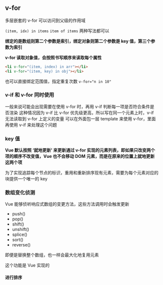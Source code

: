 ## v-for

多层嵌套的 v-for 可以访问到父级的作用域

`(item, idx) in items` `item of items` 两种写法都可以

**绑定的是数组则第二个参数是索引，绑定对象则第二个参数是 key 值，第三个参数为索引**

**v-for 读取对象值，会按照书写顺序来读取每个属性**

```html
<li v-for="(item, index) in arr"></li>
<li v-for="(item, key) in obj"></li>
```

也可以直接绑定范围值，指定重复次数 `v-for="n in 10"`

### v-if 和 v-for 同时使用

一般来说可能会出现需要在使用 v-for 时，再用 v-if 判断每一项是否符合条件是否渲染
这种情况因为 v-if 比 v-for 优先级更高，所以写在同一个元素上时，v-if 无法读取到 v-for 上定义的变量
可以在外面包一层 template 来使用 v-for，里面再使用 v-if 来处理这个问题

### key 值

**Vue 默认按照 ‘就地更新’ 来更新通过 v-for 实现的元素列表，即如果只改变两个项的顺序不改变值，Vue 也不会移动 DOM 元素，而是在原来的位置上就地更新这两个项**

为了实现追踪每个节点的标识，重用和重新排序现有元素，需要为每个元素对应的块提供一个唯一的 key

### 数组变化侦测

Vue 能够侦听响应式数组的变更方法，这些方法调用时会触发更新

- push()
- pop()
- shift()
- unshift()
- splice()
- sort()
- reverse()

即便是替换整个数组，也一样会最大化地复用元素

这个功能是 Vue 实现的

#### 进行排序
